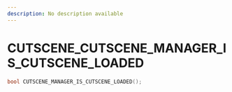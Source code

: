 ```yaml
---
description: No description available 
---
```


# CUTSCENE\_CUTSCENE_MANAGER_IS_CUTSCENE_LOADED

```cpp
bool CUTSCENE_MANAGER_IS_CUTSCENE_LOADED();
```